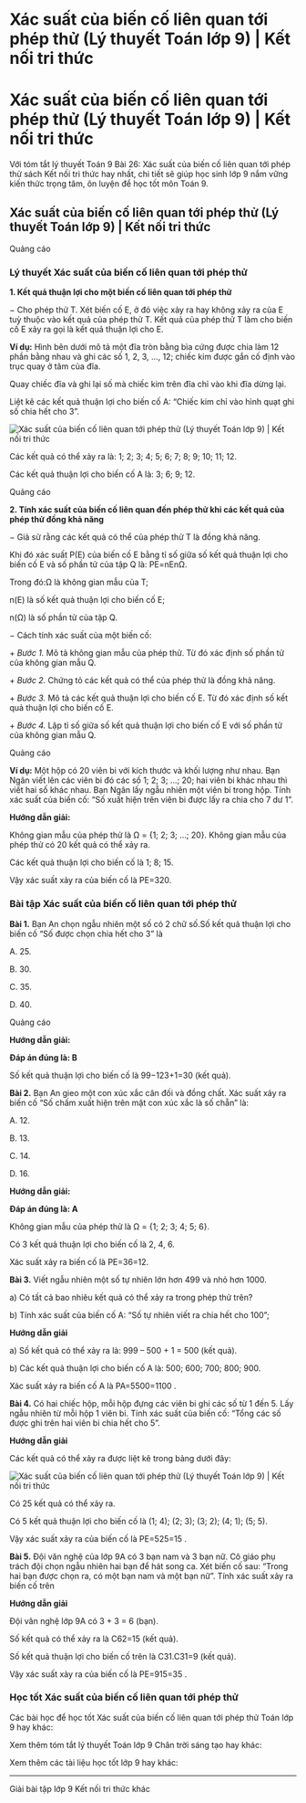 # Xác suất của biến cố liên quan tới phép thử (Lý thuyết Toán lớp 9) | Kết nối tri thức

# Xác suất của biến cố liên quan tới phép thử (Lý thuyết Toán lớp 9) | Kết nối tri thức

Với tóm tắt lý thuyết Toán 9 Bài 26: Xác suất của biến cố liên quan tới phép thử sách Kết nối tri thức hay nhất, chi tiết sẽ giúp học sinh lớp 9 nắm vững kiến thức trọng tâm, ôn luyện để học tốt môn Toán 9.

## Xác suất của biến cố liên quan tới phép thử (Lý thuyết Toán lớp 9) | Kết nối tri thức

Quảng cáo

### **Lý thuyết Xác suất của biến cố liên quan tới phép thử**

**1\. Kết quả thuận lợi cho một biến cố liên quan tới phép thử**

− Cho phép thử T. Xét biến cố E, ở đó việc xảy ra hay không xảy ra của E tuỳ thuộc vào kết quả của phép thử T. Kết quả của phép thử T làm cho biến cố E xảy ra gọi là kết quả thuận lợi cho E.

**Ví dụ:** Hình bên dưới mô tả một đĩa tròn bằng bìa cứng được chia làm 12 phần bằng nhau và ghi các số 1, 2, 3, ..., 12; chiếc kim được gắn cố định vào trục quay ở tâm của đĩa. 

Quay chiếc đĩa và ghi lại số mà chiếc kim trên đĩa chỉ vào khi đĩa dừng lại. 

Liệt kê các kết quả thuận lợi cho biến cố A: “Chiếc kim chỉ vào hình quạt ghi số chia hết cho 3”.

![Xác suất của biến cố liên quan tới phép thử \(Lý thuyết Toán lớp 9\) | Kết nối tri thức](https://vietjack.com/toan-9-kn/images/ly-thuyet-bai-26-xac-suat-cua-bien-co-lien-quan-toi-phep-thu-232995.PNG)

Các kết quả có thể xảy ra là: 1; 2; 3; 4; 5; 6; 7; 8; 9; 10; 11; 12.

Các kết quả thuận lợi cho biến cố A là: 3; 6; 9; 12.

Quảng cáo

**2\. Tính xác suất của biến cố liên quan đến phép thử khi các kết quả của phép thử đồng khả năng**

− Giả sử rằng các kết quả có thể của phép thử T là đồng khả năng. 

Khi đó xác suất P(E) của biến cố E bằng tỉ số giữa số kết quả thuận lợi cho biến cố E và số phần tử của tập Q là: PE=nEnΩ.

Trong đó:Ω là không gian mẫu của T; 

n(E) là số kết quả thuận lợi cho biến cố E;

n(Ω) là số phần tử của tập Q.

− Cách tính xác suất của một biến cố:

\+ _Bước 1._ Mô tả không gian mẫu của phép thử. Từ đó xác định số phần tử của không gian mẫu Q. 

\+ _Bước 2._ Chứng tỏ các kết quả có thể của phép thử là đồng khả năng. 

\+ _Bước 3._ Mô tả các kết quả thuận lợi cho biến cố E. Từ đó xác định số kết quả thuận lợi cho biến cố E. 

\+ _Bước 4._ Lập tỉ số giữa số kết quả thuận lợi cho biến cố E với số phần tử của không gian mẫu Q.

Quảng cáo

**Ví dụ:** Một hộp có 20 viên bi với kích thước và khối lượng như nhau. Bạn Ngân viết lên các viên bi đó các số 1; 2; 3; …; 20; hai viên bi khác nhau thì viết hai số khác nhau. Bạn Ngân lấy ngẫu nhiên một viên bi trong hộp. Tính xác suất của biến cố: “Số xuất hiện trên viên bi được lấy ra chia cho 7 dư 1”.

**Hướng dẫn giải:**

Không gian mẫu của phép thử là Ω = {1; 2; 3; …; 20}. Không gian mẫu của phép thử có 20 kết quả có thể xảy ra.

Các kết quả thuận lợi cho biến cố là 1; 8; 15.

Vậy xác suất xảy ra của biến cố là PE=320.

### **Bài tập Xác suất của biến cố liên quan tới phép thử**

**Bài 1.** Bạn An chọn ngẫu nhiên một số có 2 chữ số.Số kết quả thuận lợi cho biến cố “Số được chọn chia hết cho 3” là

A. 25.

B. 30.

C. 35.

D. 40.

Quảng cáo

**Hướng dẫn giải:**

**Đáp án đúng là: B**

Số kết quả thuận lợi cho biến cố là 99−123+1=30 (kết quả).

**Bài 2.** Bạn An gieo một con xúc xắc cân đối và đồng chất. Xác suất xảy ra biến cố “Số chấm xuất hiện trên mặt con xúc xắc là số chẵn” là:

A. 12.

B. 13.

C. 14.

D. 16.

**Hướng dẫn giải:**

**Đáp án đúng là: A**

Không gian mẫu của phép thử là Ω = {1; 2; 3; 4; 5; 6}.

Có 3 kết quả thuận lợi cho biến cố là 2, 4, 6.

Xác suất xảy ra biến cố là PE=36=12.

**Bài 3.** Viết ngẫu nhiên một số tự nhiên lớn hơn 499 và nhỏ hơn 1000. 

a) Có tất cả bao nhiêu kết quả có thể xảy ra trong phép thử trên? 

b) Tính xác suất của biến cố A: “Số tự nhiên viết ra chia hết cho 100”;

**Hướng dẫn giải**

a) Số kết quả có thể xảy ra là: 999 – 500 + 1 = 500 (kết quả).

b) Các kết quả thuận lợi cho biến cố A là: 500; 600; 700; 800; 900.

Xác suất xảy ra biến cố A là PA=5500=1100 . 

**Bài 4.** Có hai chiếc hộp, mỗi hộp đựng các viên bi ghi các số từ 1 đến 5. Lấy ngẫu nhiên từ mỗi hộp 1 viên bi. Tính xác suất của biến cố: “Tổng các số được ghi trên hai viên bi chia hết cho 5”. 

**Hướng dẫn giải**

Các kết quả có thể xảy ra được liệt kê trong bảng dưới đây:

![Xác suất của biến cố liên quan tới phép thử \(Lý thuyết Toán lớp 9\) | Kết nối tri thức](https://vietjack.com/toan-9-kn/images/ly-thuyet-bai-26-xac-suat-cua-bien-co-lien-quan-toi-phep-thu-232996.PNG)

Có 25 kết quả có thể xảy ra.

Có 5 kết quả thuận lợi cho biến cố là (1; 4); (2; 3); (3; 2); (4; 1); (5; 5).

Vậy xác suất xảy ra của biến cố là PE=525=15 .

**Bài 5.** Đội văn nghệ của lớp 9A có 3 bạn nam và 3 bạn nữ. Cô giáo phụ trách đội chọn ngẫu nhiên hai bạn để hát song ca. Xét biến cố sau: “Trong hai bạn được chọn ra, có một bạn nam và một bạn nữ”. Tính xác suất xảy ra biến cố trên

**Hướng dẫn giải**

Đội văn nghệ lớp 9A có 3 + 3 = 6 (bạn).

Số kết quả có thể xảy ra là C62=15 (kết quả).

Số kết quả thuận lợi cho biến cố trên là C31.C31=9 (kết quả).

Vậy xác suất xảy ra của biến cố là PE=915=35 .

### **Học tốt Xác suất của biến cố liên quan tới phép thử**

Các bài học để học tốt Xác suất của biến cố liên quan tới phép thử Toán lớp 9 hay khác:

Xem thêm tóm tắt lý thuyết Toán lớp 9 Chân trời sáng tạo hay khác:

Xem thêm các tài liệu học tốt lớp 9 hay khác:

* * *

Giải bài tập lớp 9 Kết nối tri thức khác

